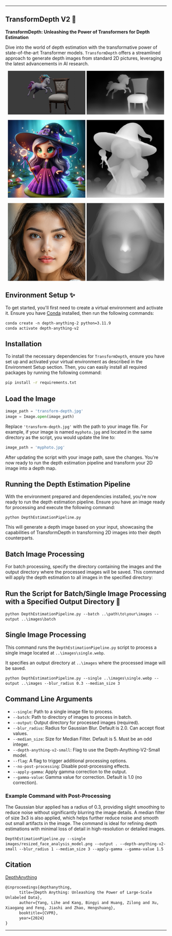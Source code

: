 

---

## TransformDepth V2 🔄

**TransformDepth: Unleashing the Power of Transformers for Depth Estimation**

Dive into the world of depth estimation with the transformative power of state-of-the-art Transformer models. `TransformDepth` offers a streamlined approach to generate depth images from standard 2D pictures, leveraging the latest advancements in AI research.

<p align="center">
  <img src="https://github.com/Limbicnation/TransformDepth/blob/main/images/transform-depth.jpg" alt="Original Image" width="48%"/>
  <img src="https://github.com/Limbicnation/TransformDepth/blob/main/images/depth-transform-depth.jpg" alt="Depth Image" width="48%"/>
</p>

<p align="center">
  <img src="https://github.com/Limbicnation/TransformDepth/blob/main/images/single.webp" alt="Original Image" width="48%"/>
  <img src="https://github.com/Limbicnation/TransformDepth/blob/main/images/depth-single.webp" alt="Depth Image" width="48%"/>
</p>

<p align="center">
  <img src="https://github.com/Limbicnation/TransformDepth/blob/main/images/resized_face_analysis_model.webp" alt="Original Image" width="48%"/> 
  <img src="https://github.com/Limbicnation/TransformDepth/blob/main/images/depth-resized_face_analysis_model.png" alt="Depth Image" width="48%"/>
</p>

## Environment Setup ✨

To get started, you'll first need to create a virtual environment and activate it. Ensure you have [Conda](https://docs.conda.io/en/latest/) installed, then run the following commands:

```
conda create -n depth-anything-2 python=3.11.9
conda activate depth-anything-v2
```

## Installation

To install the necessary dependencies for `TransformDepth`, ensure you have set up and activated your virtual environment as described in the Environment Setup section. Then, you can easily install all required packages by running the following command:

```bash
pip install -r requirements.txt
```

## Load the Image

```python
image_path = 'transform-depth.jpg'
image = Image.open(image_path)
```

Replace `'transform-depth.jpg'` with the path to your image file. For example, if your image is named `myphoto.jpg` and located in the same directory as the script, you would update the line to:

```python
image_path = 'myphoto.jpg'
```

After updating the script with your image path, save the changes. You're now ready to run the depth estimation pipeline and transform your 2D image into a depth map.

## Running the Depth Estimation Pipeline

With the environment prepared and dependencies installed, you're now ready to run the depth estimation pipeline. 
Ensure you have an image ready for processing and execute the following command:

```
python DepthEstimationPipeline.py
```

This will generate a depth image based on your input, showcasing the capabilities of TransformDepth in transforming 2D images into their depth counterparts.

## Batch Image Processing

For batch processing, specify the directory containing the images and the output directory where the processed images will be saved. This command will apply the depth estimation to all images in the specified directory:

## Run the Script for Batch/Single Image Processing with a Specified Output Directory 🌟

```
python DepthEstimationPipeline.py --batch ..\path\to\your\images --output ..\images\batch
```

## Single Image Processing

This command runs the `DepthEstimationPipeline.py` script to process a single image located at `..\images\single.webp`.

It specifies an output directory at `..\images` where the processed image will be saved.

```
python DepthEstimationPipeline.py --single ..\images\single.webp --output ..\images --blur_radius 0.3 --median_size 3
```

  ## Command Line Arguments

- `--single`: Path to a single image file to process.
- `--batch`: Path to directory of images to process in batch.
- `--output`: Output directory for processed images (required).
- `--blur_radius`: Radius for Gaussian Blur. Default is 2.0. Can accept float values.
- `--median_size`: Size for Median Filter. Default is 5. Must be an odd integer.
- `--depth-anything-v2-small`: Flag to use the Depth-Anything-V2-Small model.
- `--flag`: A flag to trigger additional processing options.
- `--no-post-processing`: Disable post-processing effects.
- `--apply-gamma`: Apply gamma correction to the output.
- `--gamma-value`: Gamma value for correction. Default is 1.0 (no correction).

### Example Command with Post-Processing

The Gaussian blur applied has a radius of 0.3, providing slight smoothing to reduce noise without significantly blurring the image details. A median filter of size 3x3 is also applied, which helps further reduce noise and smooth out small artifacts in the image. The command is ideal for refining depth estimations with minimal loss of detail in high-resolution or detailed images.

```
DepthEstimationPipeline.py --single images/resized_face_analysis_model.png --output . --depth-anything-v2-small --blur_radius 1 --median_size 3 --apply-gamma --gamma-value 1.5
```

## Citation

[DepthAnything](https://github.com/LiheYoung/Depth-Anything?tab=readme-ov-file)

```
@inproceedings{depthanything,
      title={Depth Anything: Unleashing the Power of Large-Scale Unlabeled Data}, 
      author={Yang, Lihe and Kang, Bingyi and Huang, Zilong and Xu, Xiaogang and Feng, Jiashi and Zhao, Hengshuang},
      booktitle={CVPR},
      year={2024}
}
```

---
